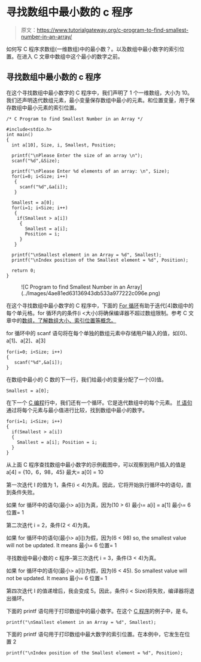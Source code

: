 # 寻找数组中最小数的 c 程序

> 原文：<https://www.tutorialgateway.org/c-program-to-find-smallest-number-in-an-array/>

如何写 C 程序求数组(一维数组)中的最小数？。以及数组中最小数字的索引位置。在进入 C 文章中数组中这个最小的数字之前。

## 寻找数组中最小数的 c 程序

在这个寻找数组中最小数字的 C 程序中，我们声明了 1 个一维数组，大小为 10。我们还声明迭代数组元素，最小变量保存数组中最小的元素。和位置变量，用于保存数组中最小元素的索引位置。

```
/* C Program to find Smallest Number in an Array */

#include<stdio.h>
int main()
{
  int a[10], Size, i, Smallest, Position;

  printf("\nPlease Enter the size of an array \n");
  scanf("%d",&Size);

  printf("\nPlease Enter %d elements of an array: \n", Size);
  for(i=0; i<Size; i++)
   {
   	 scanf("%d",&a[i]);
   }   

  Smallest = a[0];
  for(i=1; i<Size; i++)
   {
    if(Smallest > a[i])
     {
       Smallest = a[i];
       Position = i;
	 }   
   }

  printf("\nSmallest element in an Array = %d", Smallest);
  printf("\nIndex position of the Smallest element = %d", Position);

  return 0;
}
```

<figure class="wp-block-image">![C Program to find Smallest Number in an Array](../Images/4ae81ed63136943db533a977222c096e.png)</figure>

在这个寻找数组中最小数字的 C 程序中，下面的 [For 循环](https://www.tutorialgateway.org/for-loop-in-c-programming/)有助于迭代[4]数组中的每个单元格。for 循环内的条件(i <大小)将确保编译器不超过数组限制。参考 C 文章中的[数组，了解数组大小、索引位置等概念。](https://www.tutorialgateway.org/array-in-c/)

for 循环中的 scanf 语句将在每个单独的数组元素中存储用户输入的值，如[0]、a[1]、a[2]、a[3]

```
for(i=0; i<Size; i++) 
{ 
   scanf("%d",&a[i]); 
}
```

在数组中最小的 C 数的下一行，我们给最小的变量分配了一个[0]值。

```
Smallest = a[0];
```

在下一个 [C 编程](https://www.tutorialgateway.org/c-programming/)行中，我们还有一个循环。它是迭代数组中的每个元素。 [If 语句](https://www.tutorialgateway.org/if-statement-in-c/)通过将每个元素与最小值进行比较，找到数组中最小的数字。

```
for(i=1; i<Size; i++) 
{ 
  if(Smallest > a[i]) 
  { 
    Smallest = a[i]; Position = i; 
  } 
}

```

从上面 C 程序查找数组中最小数字的示例截图中，可以观察到用户插入的值是
a[4] = {10，6，98，45}
最大= a[0] = 10

第一次迭代
I 的值为 1，条件(i < 4)为真。因此，它将开始执行循环中的语句，直到条件失败。

如果 for 循环中的语句(最小> a[i])为真，因为(10 > 6)
最小= a[i] = a[1]
最小= 6
位置= 1

第二次迭代
i = 2，条件(2 < 4)为真。

如果 for 循环中的语句(最小> a[i])为假，因为(6 < 98) so, the smallest value will not be updated. It means
最小= 6
位置= 1

寻找数组中最小数的 c 程序–第三次迭代
i = 3，条件(3 < 4)为真。

如果 for 循环中的语句(最小> a[i])为假，因为(6 < 45). So smallest value will not be updated. It means
最小= 6
位置= 1

第四次迭代
I 的值递增后，我会变成 5。因此，条件(i < Size)将失败，编译器将退出循环。

下面的 printf 语句用于打印数组中的最小数字。在这个 [C 程序](https://www.tutorialgateway.org/c-programming-examples/)的例子中，是 6。

```
printf("\nSmallest element in an Array = %d", Smallest);
```

下面的 printf 语句用于打印数组中最大数字的索引位置。在本例中，它发生在位置 2

```
printf("\nIndex position of the Smallest element = %d", Position);
```